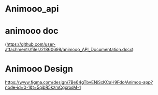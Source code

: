 # Animooo_api
# animooo doc 
(https://github.com/user-attachments/files/21860698/animooo_API_Documentation.docx)
# Animooo Design
https://www.figma.com/design/7Be64gTbvENiScKCaH9Fdo/Animoo-app?node-id=0-1&t=5qjbR5kzmCgxrosM-1
